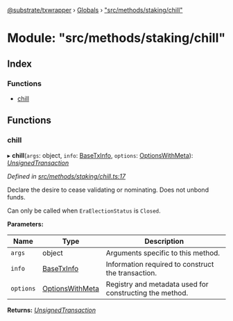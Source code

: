 [@substrate/txwrapper](../README.md) › [Globals](../globals.md) › ["src/methods/staking/chill"](_src_methods_staking_chill_.md)

# Module: "src/methods/staking/chill"

## Index

### Functions

* [chill](_src_methods_staking_chill_.md#chill)

## Functions

###  chill

▸ **chill**(`args`: object, `info`: [BaseTxInfo](../interfaces/_src_util_types_.basetxinfo.md), `options`: [OptionsWithMeta](../interfaces/_src_util_types_.optionswithmeta.md)): *[UnsignedTransaction](../interfaces/_src_util_types_.unsignedtransaction.md)*

*Defined in [src/methods/staking/chill.ts:17](https://github.com/paritytech/txwrapper/blob/e82a68c/src/methods/staking/chill.ts#L17)*

Declare the desire to cease validating or nominating. Does not unbond funds.

Can only be called when `EraElectionStatus` is `Closed`.

**Parameters:**

Name | Type | Description |
------ | ------ | ------ |
`args` | object | Arguments specific to this method. |
`info` | [BaseTxInfo](../interfaces/_src_util_types_.basetxinfo.md) | Information required to construct the transaction. |
`options` | [OptionsWithMeta](../interfaces/_src_util_types_.optionswithmeta.md) | Registry and metadata used for constructing the method.  |

**Returns:** *[UnsignedTransaction](../interfaces/_src_util_types_.unsignedtransaction.md)*
